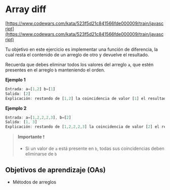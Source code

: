 # Array diff

[https://www.codewars.com/kata/523f5d21c841566fde000009/train/javascript](https://www.codewars.com/kata/523f5d21c841566fde000009/train/javascript)

Tu objetivo en este ejercicio es implementar una función de diferencia, la cual
resta el contenido de un arreglo de otro y devuelve el resultado.

Recuerda que debes eliminar todos los valores del arreglo `a`, que estén presentes
en el arreglo `b` manteniendo el orden.

__Ejemplo 1__

```js
Entrada: a=[1,2] b=[1]
Salida: [2]
Explicación: restando de [1,2] la coincidencia de valor [1] el resultado es [2]
```

__Ejemplo 2__

```js
Entrada: a=[1,2,2,2,3], b=[2]
Salida: [1, 3]
Explicación: restando de [1,2,2,2,3] la coincidencia de valor [2] el resultado es [1, 3]
```

> __Importante__ ❗
>
> - Si un valor de `a` está presente en `b`, todas sus coincidencias deben
> eliminarse de `b`

## Objetivos de aprendizaje (OAs)

- Métodos de arreglos
